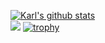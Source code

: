  
[![Karl's github stats](https://github-readme-stats.vercel.app/api?username=jae637&show_icons=true&theme=radical)](https://github.com/anuraghazra/github-readme-stats)
<br>
![](https://github-profile-summary-cards.vercel.app/api/cards/most-commit-language?username=jae637&theme=default)
[![trophy](https://github-profile-trophy.vercel.app/?username=jae637&theme=onedark)](https://github.com/ryo-ma/github-profile-trophy)
